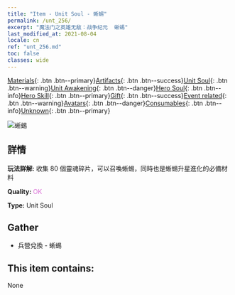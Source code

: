 ```yaml
---
title: "Item - Unit Soul - 蜥蜴"
permalink: /unt_256/
excerpt: "魔法门之英雄无敌：战争纪元  蜥蜴"
last_modified_at: 2021-08-04
locale: cn
ref: "unt_256.md"
toc: false
classes: wide
---
```

 [Materials](/ItemsCN/){: .btn .btn--primary}[Artifacts](/ItemsCN/Artifacts/){: .btn .btn--success}[Unit Soul](/ItemsCN/UnitSoul/){: .btn .btn--warning}[Unit Awakening](/ItemsCN/UnitAwakening/){: .btn .btn--danger}[Hero Soul](/ItemsCN/HeroSoul/){: .btn .btn--info}[Hero Skill](/ItemsCN/HeroSkill/){: .btn .btn--primary}[Gift](/ItemsCN/Gift/){: .btn .btn--success}[Event related](/ItemsCN/Events/){: .btn .btn--warning}[Avatars](/ItemsCN/Avatars/){: .btn .btn--danger}[Consumables](/ItemsCN/Consumables/){: .btn .btn--info}[Unknown](/ItemsCN/Unknown/){: .btn .btn--primary}

 ![蜥蜴](/images/u/ti_xiyi.jpg)

## 詳情
 **玩法詳解:** 收集 80 個靈魂碎片，可以召喚蜥蜴，同時也是蜥蜴升星進化的必備材料

 **Quality:** <span style="color: #DA70D6">OK</span>

 **Type:** Unit Soul

## Gather

*    兵營兌換 - 蜥蜴 

## This item contains:

  None

